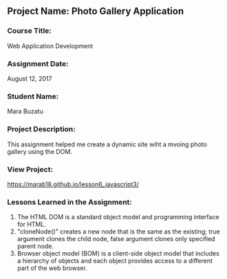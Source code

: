 ## Project Name:  Photo Gallery Application

### Course Title:
Web Application Development

### Assignment Date:  
August 12, 2017

### Student Name:  
Mara Buzatu

### Project Description:
This assignment helped me create a dynamic site wiht a mvoing photo gallery using the DOM.

### View Project:
https://marab18.github.io/lesson6_javascript3/

### Lessons Learned in the Assignment:
1. The HTML DOM is a standard object model and programming interface for HTML.
2. "cloneNode()" creates a new node that is the same as the existing; true argument clones the child node, false argument clones only specified parent node.
3. Browser object model (BOM) is a client-side object model that includes a hierarchy of objects and each object provides access to a different part of the web browser.
